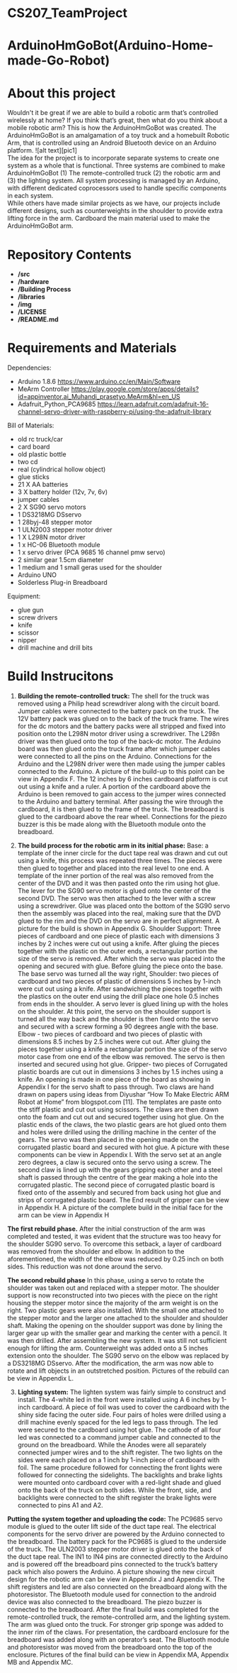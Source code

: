 # CS207_TeamProject


ArduinoHmGoBot(Arduino-Home-made-Go-Robot) 
=============

About this project
===========

Wouldn't it be great if we are able to build a robotic arm that’s controlled wirelessly at home? If you think that’s great, then what do you think about a mobile robotic arm? This is how the ArduinoHmGoBot was created. The ArduinoHmGoBot is an amalgamation of a toy truck and a homebuilt Robotic Arm, that is controlled using an Android Bluetooth device on an Arduino platform.                                ![alt text][pic1]																											
 	The idea for the project is to incorporate separate systems to create one system as a whole that is functional. Three systems are combined to make ArduinoHmGoBot (1) The remote-controlled truck (2) the robotic arm and (3) the lighting system. All system processing is managed by an Arduino, with different dedicated coprocessors used to handle specific components in each system.                        
	While others have made similar projects as we have, our projects include different designs, such as counterweights in the shoulder to provide extra lifting force in the arm. Cardboard the main material used to make the ArduinoHmGoBot arm.


Repository Contents
============
* **/src** 
* **/hardware** 
* **/Building Process**
* **/libraries** 
* **/img** 
* **/LICENSE** 
* **/README.md** 

Requirements and Materials
============

Dependencies:
* Arduino 1.8.6 https://www.arduino.cc/en/Main/Software
* MeArm Controller https://play.google.com/store/apps/details?id=appinventor.ai_Muhandi_prasetyo.MeArm&hl=en_US
* Adafruit_Python_PCA9685 https://learn.adafruit.com/adafruit-16-channel-servo-driver-with-raspberry-pi/using-the-adafruit-library

Bill of Materials:
* old rc truck/car
* card board
* old plastic bottle
* two cd
* real (cylindrical hollow object)
* glue sticks
* 21 X AA batteries 
* 3 X battery holder (12v, 7v, 6v)
* jumper cables
* 2 X SG90 servo motors
* 1 DS3218MG DSservo
* 1 28byj-48 stepper motor
* 1 ULN2003 stepper motor driver 
* 1 X L298N motor driver
* 1 x HC-06 Bluetooth module
* 1 x servo driver (PCA 9685 16 channel pmw servo)
* 2 similar gear 1.5cm diameter 
* 1 medium and 1 small geras used for the shoulder
* Arduino UNO
* Solderless Plug-in Breadboard

Equipment:
* glue gun
* screw drivers
* knife
* scissor
* nipper
* drill machine and drill bits

Build Instrucitons
==================


1) **Building the remote-controlled truck:**
 The shell for the truck was removed using a Philip head screwdriver along with the circuit board. Jumper cables were connected to the battery pack on the truck. The 12V battery pack was glued on to the back of the truck frame. The wires for the dc motors and the battery packs were all stripped and fixed into position onto the L298N motor driver using a screwdriver. The L298n driver was then glued onto the top of the back-dc motor. The Arduino board was then glued onto the truck frame after which jumper cables were connected to all the pins on the Arduino. Connections for the Arduino and the L298N driver were then made using the jumper cables connected to the Arduino. A picture of the build-up to this point can be view in   Appendix F. The 12 inches by 6 inches cardboard platform is cut out using a knife and a ruler. A portion of the cardboard above the Arduino is been removed to gain access to the jumper wires connected to the Arduino and battery terminal. After passing the wire through the cardboard, it is then glued to the frame of the truck. The breadboard is glued to the cardboard above the rear wheel. Connections for the piezo buzzer is this be made along with the Bluetooth module onto the breadboard. 

2) **The build process for the robotic arm in its initial phase:**
Base: a template of the inner circle for the duct tape real was drawn and cut out using a knife, this process was repeated three times. The pieces were then glued to together and placed into the real level to one end. A template of the inner portion of the real was also removed from the center of the DVD and it was then pasted onto the rim using hot glue. The lever for the SG90 servo motor is glued onto the center of the second DVD. The servo was then attached to the lever with a screw using a screwdriver.  Glue was placed onto the bottom of the SG90 servo then the assembly was placed into the real, making sure that the DVD glued to the rim and the DVD on the servo are in perfect alignment. A picture for the build is shown in Appendix G.
Shoulder Support: Three pieces of cardboard and one piece of plastic each with dimensions 3 inches by 2 inches were cut out using a knife. After gluing the pieces together with the plastic on the outer ends, a rectangular portion the size of the servo is removed. After which the servo was placed into the opening and secured with glue. Before gluing the piece onto the base. The base servo was turned all the way right, 
Shoulder: two pieces of cardboard and two pieces of plastic of dimensions 5 inches by 1-inch were cut out using a knife. After sandwiching the pieces together with the plastics on the outer end using the drill place one hole 0.5 inches from ends in the shoulder. A servo lever is glued lining up with the holes on the shoulder. At this point, the servo on the shoulder support is turned all the way back and the shoulder is then fixed onto the servo and secured with a screw forming a 90 degrees angle with the base.
Elbow - two pieces of cardboard and two pieces of plastic with dimensions 8.5 inches by 2.5 inches were cut out. After gluing the pieces together using a knife a rectangular portion the size of the servo motor case from one end of the elbow was removed. The servo is then inserted and secured using hot glue.
Gripper- two pieces of Corrugated plastic boards are cut out in dimensions 3 inches by 1.5 inches using a knife. An opening is made in one piece of the board as showing in Appendix I for the servo shaft to pass through. Two claws are hand drawn on papers using ideas from Diyushar “How To Make Electric ARM Robot at Home” from blogspot.com [11]. The templates are paste onto the stiff plastic and cut out using scissors. The claws are then drawn onto the foam and cut out and secured together using hot glue. On the plastic ends of the claws, the two plastic gears are hot glued onto them and holes were drilled using the drilling machine in the center of the gears. The servo was then placed in the opening made on the corrugated plastic board and secured with hot glue. A picture with these components can be view in Appendix I. With the servo set at an angle zero degrees, a claw is secured onto the servo using a screw. The second claw is lined up with the gears gripping each other and a steel shaft is passed through the centre of the gear making a hole into the corrugated plastic. The second piece of corrugated plastic board is fixed onto of the assembly and secured from back using hot glue and strips of corrugated plastic board. The End result of gripper can be view in Appendix H.
A picture of the complete build in the initial face for the arm can be view in Appendix H

**The first rebuild phase.** 
After the initial construction of the arm was completed and tested, it was evident that the structure was too heavy for the shoulder SG90 servo. To overcome this setback, a layer of cardboard was removed from the shoulder and elbow. In addition to the aforementioned, the width of the elbow was reduced by 0.25 inch on both sides. This reduction was not done around the servo.


**The second rebuild phase**
In this phase, using a servo to rotate the shoulder was taken out and replaced with a stepper motor. The shoulder support is now reconstructed into two pieces with the piece on the right housing the stepper motor since the majority of the arm weight is on the right. Two plastic gears were also installed. With the small one attached to the stepper motor and the larger one attached to the shoulder and shoulder shaft. Making the opening on the shoulder support was done by lining the larger gear up with the smaller gear and marking the center with a pencil. It was then drilled. 
After assembling the new system. It was still not sufficient enough for lifting the arm.
Counterweight was added onto a 5 inches extension onto the shoulder. The SG90 servo on the elbow was replaced by a DS3218MG DSservo. After the modification, the arm was now able to rotate and lift objects in an outstretched position. Pictures of the rebuild can be view in Appendix L.

3) **Lighting system:**
The lighten system was fairly simple to construct and install. The 4-white led in the front were installed using A 6 inches by 1-inch cardboard. A piece of foil was used to cover the cardboard with the shiny side facing the outer side. Four pairs of holes were drilled using a drill machine evenly spaced for the led legs to pass through. The led were secured to the cardboard using hot glue. The cathode of all four led was connected to a command jumper cable and connected to the ground on the breadboard. While the Anodes were all separately connected jumper wires and to the shift register. The two lights on the sides were each placed on a 1 inch by 1-inch piece of cardboard with foil. The same procedure followed for connecting the front lights were followed for connecting the sidelights. The backlights and brake lights were mounted onto cardboard cover with a red-light shade and glued onto the back of the truck on both sides. While the front, side, and backlights were connected to the shift register the brake lights were connected to pins A1 and A2.

**Putting the system together and uploading the code:**
The PC9685 servo module is glued to the outer lift side of the duct tape real. The electrical components for the servo driver are powered by the Arduino connected to the breadboard. The battery pack for the PC9685 is glued to the underside of the truck. The ULN2003 stepper motor driver is glued onto the back of the duct tape real. The IN1 to IN4 pins are connected directly to the Arduino and is powered off the breadboard pins connected to the truck’s battery pack which also powers the Arduino.  A picture showing the new circuit design for the robotic arm can be view in Appendix J and Appendix K.
The shift registers and led are also connected on the breadboard along with the photoresistor. The Bluetooth module used for connection to the android device was also connected to the breadboard. The piezo buzzer is connected to the breadboard. 
After the final build was completed for the remote-controlled truck, the remote-controlled arm, and the lighting system. The arm was glued onto the truck. For stronger grip sponge was added to the inner rim of the claws. For presentation, the cardboard enclosure for the breadboard was added along with an operator’s seat. The Bluetooth module and photoresistor was moved from the breadboard onto the top of the enclosure.  Pictures of the final build can be view in Appendix MA, Appendix MB and Appendix MC.



